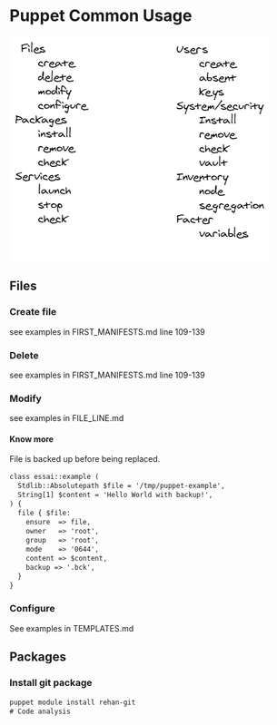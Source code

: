 # Puppet Common Usage 

![usage](screenshot/usage.png)


## Files
### Create file 
see examples in FIRST_MANIFESTS.md line 109-139
### Delete
see examples in FIRST_MANIFESTS.md  line 109-139

### Modify
see examples in FILE_LINE.md
#### Know more
File is backed up before being replaced.  
```puppet
class essai::example (
  Stdlib::Absolutepath $file = '/tmp/puppet-example',
  String[1] $content = 'Hello World with backup!',
) {
  file { $file:
    ensure  => file,
    owner   => 'root',
    group   => 'root',
    mode    => '0644',
    content => $content,
    backup => '.bck',
  }
}
```
### Configure 
See examples in TEMPLATES.md  

## Packages

### Install git package
```puppet
puppet module install rehan-git 
# Code analysis

```












